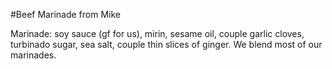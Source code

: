 #Beef Marinade from Mike

Marinade: soy sauce (gf for us), mirin, sesame oil, couple garlic cloves, turbinado sugar, sea salt, couple thin slices of ginger.  We blend most of our marinades.
